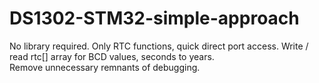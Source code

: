 # DS1302-STM32-simple-approach
No library required. Only RTC functions, quick direct port access. 
Write  / read rtc[] array for BCD values, seconds to years.   
Remove unnecessary remnants of debugging.

